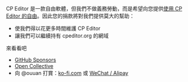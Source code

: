 CP Editor 是一款自由軟體，但我們不做義務勞動，而是希望向您提供[使用 CP Editor 的自由](https://www.gnu.org/philosophy/free-sw.html)。因此您的捐款將對我們提供莫大的幫助：
- 使我們得以花更多時間維護 CP Editor
- 讓我們可以繼續持有 cpeditor.org 的網域

來看看吧
-   [GitHub Sponsors](https://github.com/sponsors/cpeditor)
-   [Open Collective](https://opencollective.com/cpeditor)
-   向 @ouuan 打賞：[ko-fi.com](https://ko-fi.com/ouuan) 或 [WeChat / Alipay](https://ouuan.moe/sponsor?utm_source=cpeditor)
